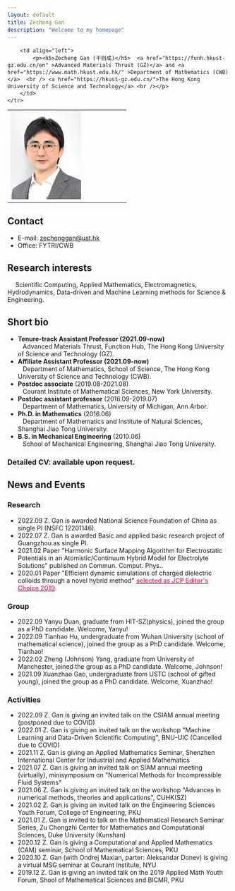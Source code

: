 ```yaml
---
layout: default
title: Zecheng Gan
description: "Welcome to my homepage"
---
```



<div>
<table class="imgtable">
    <tr>
        <td style="width:256px">
            <img src="assets/img/GZC.jpg" alt="" height="200px" /> 
        </td>
            
        <td align="left">
            <p><h5>Zecheng Gan (干则成)</h5>  <a href="https://funh.hkust-gz.edu.cn/en" >Advanced Materials Thrust (GZ)</a> and <a href="https://www.math.hkust.edu.hk/" >Department of Mathematics (CWB)</a>  <br /> <a href="https://hkust-gz.edu.cn/">The Hong Kong University of Science and Technology</a> <br /></p>
        </td>
	</tr>
</table>
</div>



## Contact
- E-mail: zechenggan@ust.hk
- Office: FYTRI/CWB

## Research interests
&emsp; Scientific Computing, Applied Mathematics, Electromagnetics, Hydrodynamics, Data-driven and Machine Learning methods for Science & Engineering.


## Short bio
- <b>Tenure-track Assistant Professor (2021.09-now)</b> <br> &ensp; Advanced Materials Thrust, Function Hub, The Hong Kong University of Science and Technology (GZ).
- <b>Affiliate Assistant Professor (2021.09-now)</b> <br> &ensp; Department of Mathematics, School of Science, The Hong Kong University of Science and Technology (CWB).
- <b>Postdoc associate</b> (2019.08-2021.08) <br> &ensp; Courant Institute of Mathematical Sciences, New York University.
- <b>Postdoc assistant professor</b> (2016.09-2019.07) <br> &ensp; Department of Mathematics, University of Michigan, Ann Arbor.
- <b>Ph.D. in Mathematics</b> (2016.06) <br> &ensp; Department of Mathematics and Institute of Natural Sciences, Shanghai Jiao Tong University. 
- <b>B.S. in Mechanical Engineering</b> (2010.06) <br> &ensp; School of Mechanical Engineering, Shanghai Jiao Tong University.
<!-- - <b>B.S. in Electrical & Information Engineering</b> (2010.06) <br> &ensp; School of Telecommunication and Information Engineering, Nanjing University of Posts and Telecommunications. -->

### Detailed CV: available upon request.

## News and Events

### Research
- 2022.09 Z. Gan is awarded National Science Foundation of China as single PI (NSFC 12201146).
- 2022.07 Z. Gan is awarded Basic and applied basic research project of Guangzhou as single PI.
- 2021.02 Paper "Harmonic Surface Mapping Algorithm for Electrostatic Potentials in an Atomistic/Continuum
Hybrid Model for Electrolyte Solutions" published on Commun. Comput. Phys..
- 2020.01 Paper "Efficient dynamic simulations of charged dielectric colloids through a novel hybrid
method" <a href="https://aip.scitation.org/action/doSearch?SeriesKey=jcp&AllField=JCP+Editors%E2%80%99+Choice+2019&ConceptID=208566&startPage=&content=collectionsSearch&target=issue-collections-search"><span style="font-weight:600;color:#ee3377;">selected as JCP Editor's Choice 2019</span></a>.

### Group
- 2022.09 Yanyu Duan, graduate from HIT-SZ(physics),  joined the group as a PhD candidate. Welcome, Yanyu!
- 2022.09 Tianhao Hu, undergraduate from Wuhan University (school of mathematical science), joined the group as a PhD candidate. Welcome, Tianhao!  
- 2022.02 Zheng (Johnson) Yang, graduate from University of Manchester, joined the group as a PhD candidate. Welcome, Johnson!  
- 2021.09 Xuanzhao Gao, undergraduate from USTC (school of gifted young), joined the group as a PhD candidate. Welcome, Xuanzhao!

### Activities  
- 2022.09 Z. Gan is giving an invited talk on the CSIAM annual meeting (postponed due to COVID)
- 2022.01 Z. Gan is giving an invited talk on the workshop "Machine Learning and Data-Driven Scientific Computing", BNU-UIC (Cancelled due to COVID)
- 2021.11 Z. Gan is giving an Applied Mathematics Seminar, Shenzhen International Center for Industrial and Applied
Mathematics
- 2021.07 Z. Gan is giving an invited talk on SIAM annual meeting (virtually), minisymposium on "Numerical Methods for Incompressible Fluid Systems"
- 2021.06 Z. Gan is giving an invited talk on the workshop "Advances in numerical methods, theories and applications", CUHK(SZ)
- 2021.02 Z. Gan is giving an invited talk on the Engineering Sciences Youth Forum, College of Engineering, PKU
- 2021.01 Z. Gan is invited to talk on the Mathematical Research Seminar Series, Zu Chongzhi Center for Mathematics and Computational
Sciences, Duke University (Kunshan)
- 2020.12 Z. Gan is giving a Computational and Applied Mathematics (CAM) seminar, School of Mathematical Sciences, PKU
- 2020.10 Z. Gan (with Ondrej Maxian, parter: Aleksandar Donev) is giving a virtual MSG seminar at Courant Institute, NYU 
- 2019.12 Z. Gan is giving an invited talk on the 2019 Applied Math Youth Forum, Shool of Mathematical Sciences and BICMR, PKU
